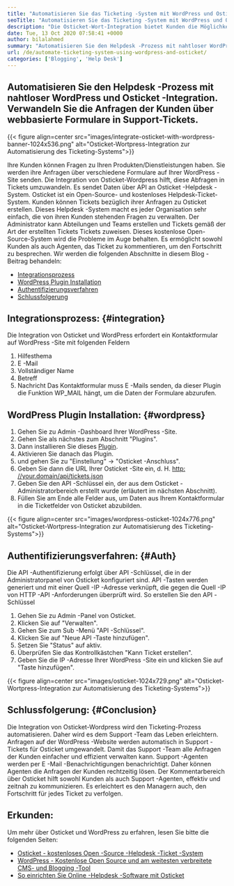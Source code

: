 ```yaml
---
title: "Automatisieren Sie das Ticketing -System mit WordPress und Osticket" 
seoTitle: "Automatisieren Sie das Ticketing -System mit WordPress und Osticket" 
description: "Die Osticket-Wort-Integration bietet Kunden die Möglichkeit, Support-Tickets von WordPress-Site zu generieren und sie über Osticket-Dashboard zu verwalten." 
date: Tue, 13 Oct 2020 07:58:41 +0000
author: bilalahmed
summary: "Automatisieren Sie den Helpdesk -Prozess mit nahtloser WordPress- und Osticket -Integration. Verwandeln Sie die Anfragen der Kunden über webbasierte Formulare in Support-Tickets." 
url: /de/automate-ticketing-system-using-wordpress-and-osticket/
categories: ['Blogging', 'Help Desk']
---
```


## Automatisieren Sie den Helpdesk -Prozess mit nahtloser WordPress und Osticket -Integration. Verwandeln Sie die Anfragen der Kunden über webbasierte Formulare in Support-Tickets.

{{< figure align=center src="images/integrate-osticket-with-wordpress-banner-1024x536.png" alt="Osticket-Wortpress-Integration zur Automatisierung des Ticketing-Systems">}}

Ihre Kunden können Fragen zu Ihren Produkten/Dienstleistungen haben. Sie werden ihre Anfragen über verschiedene Formulare auf Ihrer WordPress -Site senden. Die Integration von Osticket-Wordpress hilft, diese Abfragen in Tickets umzuwandeln. Es sendet Daten über API an Osticket -Helpdesk -System.
Osticket ist ein Open-Source- und kostenloses Helpdesk-Ticket-System. Kunden können Tickets bezüglich ihrer Anfragen zu Osticket erstellen. Dieses Helpdesk -System macht es jeder Organisation sehr einfach, die von ihren Kunden stehenden Fragen zu verwalten. Der Administrator kann Abteilungen und Teams erstellen und Tickets gemäß der Art der erstellten Tickets Tickets zuweisen. Dieses kostenlose Open-Source-System wird die Probleme im Auge behalten. Es ermöglicht sowohl Kunden als auch Agenten, das Ticket zu kommentieren, um den Fortschritt zu besprechen. Wir werden die folgenden Abschnitte in diesem Blog -Beitrag behandeln:
  * [Integrationsprozess][1]
  * [WordPress Plugin Installation][2]
  * [Authentifizierungsverfahren][3]
  * [Schlussfolgerung][4]

## Integrationsprozess: {#integration}
Die Integration von Osticket und WordPress erfordert ein Kontaktformular auf WordPress -Site mit folgenden Feldern
  1. Hilfesthema
  2. E -Mail
  3. Vollständiger Name
  4. Betreff
  5. Nachricht
Das Kontaktformular muss E -Mails senden, da dieser Plugin die Funktion WP_MAIL hängt, um die Daten der Formulare abzurufen.

## WordPress Plugin Installation: {#wordpress}
  1. Gehen Sie zu Admin -Dashboard Ihrer WordPress -Site.
  2. Gehen Sie als nächstes zum Abschnitt "Plugins".
  3. Dann installieren Sie dieses [Plugin][5].
  4. Aktivieren Sie danach das Plugin.
  5. und gehen Sie zu "Einstellung" -> "Osticket -Anschluss".
  6. Geben Sie dann die URL Ihrer Osticket -Site ein, d. H. [http: //your.domain/api/tickets.json][6]
  7. Geben Sie den API -Schlüssel ein, der aus dem Osticket -Administratorbereich erstellt wurde (erläutert im nächsten Abschnitt).
  8. Füllen Sie am Ende alle Felder aus, um Daten aus Ihrem Kontaktformular in die Ticketfelder von Osticket abzubilden.

{{< figure align=center src="images/wordpress-osticket-1024x776.png" alt="Osticket-Wortpress-Integration zur Automatisierung des Ticketing-Systems">}}


## Authentifizierungsverfahren: {#Auth}
Die API -Authentifizierung erfolgt über API -Schlüssel, die in der Administratorpanel von Osticket konfiguriert sind. API -Tasten werden generiert und mit einer Quell -IP -Adresse verknüpft, die gegen die Quell -IP von HTTP -API -Anforderungen überprüft wird. So erstellen Sie den API -Schlüssel
  1. Gehen Sie zu Admin -Panel von Osticket.
  2. Klicken Sie auf "Verwalten".
  3. Gehen Sie zum Sub -Menü "API -Schlüssel".
  4. Klicken Sie auf "Neue API -Taste hinzufügen".
  5. Setzen Sie "Status" auf aktiv.
  6. Überprüfen Sie das Kontrollkästchen "Kann Ticket erstellen".
  7. Geben Sie die IP -Adresse Ihrer WordPress -Site ein und klicken Sie auf "Taste hinzufügen".

{{< figure align=center src="images/osticket-1024x729.png" alt="Osticket-Wortpress-Integration zur Automatisierung des Ticketing-Systems">}}


## Schlussfolgerung: {#Conclusion}
Die Integration von Osticket-Wordpress wird den Ticketing-Prozess automatisieren. Daher wird es dem Support -Team das Leben erleichtern. Anfragen auf der WordPress -Website werden automatisch in Support -Tickets für Osticket umgewandelt. Damit das Support -Team alle Anfragen der Kunden einfacher und effizient verwalten kann. Support -Agenten werden per E -Mail -Benachrichtigungen benachrichtigt. Daher können Agenten die Anfragen der Kunden rechtzeitig lösen. Der Kommentarbereich über Osticket hilft sowohl Kunden als auch Support -Agenten, effektiv und zeitnah zu kommunizieren. Es erleichtert es den Managern auch, den Fortschritt für jedes Ticket zu verfolgen.

## Erkunden:
Um mehr über Osticket und WordPress zu erfahren, lesen Sie bitte die folgenden Seiten:
  * [Osticket - kostenloses Open -Source -Helpdesk -Ticket -System][7]
  * [WordPress - Kostenlose Open Source und am weitesten verbreitete CMS- und Blogging -Tool][8]
  * [So einrichten Sie Online -Helpdesk -Software mit Osticket][9]

  
[1]: #integration
[2]: #wordpress
[3]: #auth
[4]: #conclusion
[5]: https://href.li/?https://wordpress.org/plugins/scand-osticket-connector/
[6]: https://href.li/?http://your.domain/api/tickets.json
[7]: https://href.li/?https://products.containerize.com/helpdesk/osticket
[8]: https://href.li/?https://products.containerize.com/blogging/wordpress
[9]: https://blog.containerize.com/helpdesk/how-to-set-up-help-desk-system-using-osticket/

